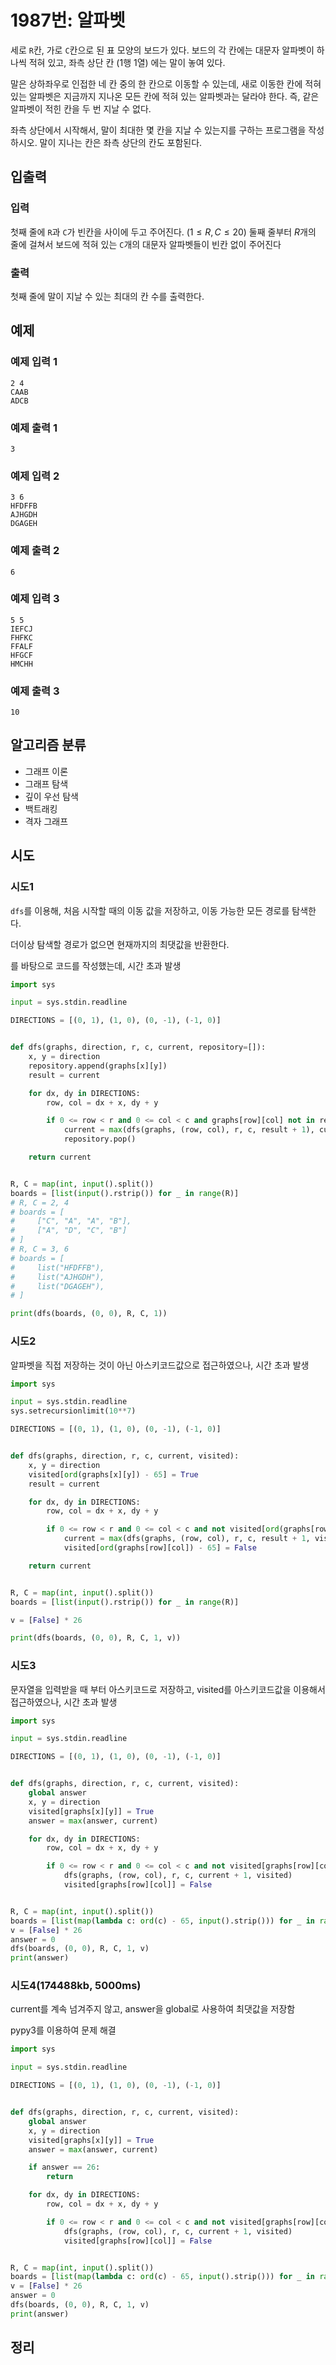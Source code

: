 # 1987번: 알파벳

세로 `R`칸, 가로 `C`칸으로 된 표 모양의 보드가 있다. 보드의 각 칸에는 대문자 알파벳이 하나씩 적혀 있고, 좌측 상단 칸 (1행 1열) 에는 말이 놓여 있다.

말은 상하좌우로 인접한 네 칸 중의 한 칸으로 이동할 수 있는데, 새로 이동한 칸에 적혀 있는 알파벳은 지금까지 지나온 모든 칸에 적혀 있는 알파벳과는 달라야 한다. 즉, 같은 알파벳이 적힌 칸을 두 번 지날 수 없다.

좌측 상단에서 시작해서, 말이 최대한 몇 칸을 지날 수 있는지를 구하는 프로그램을 작성하시오. 말이 지나는 칸은 좌측 상단의 칸도 포함된다.

## 입출력

### 입력
첫째 줄에 `R`과 `C`가 빈칸을 사이에 두고 주어진다. ($1 ≤ R,C ≤ 20$) 둘째 줄부터 $R$개의 줄에 걸쳐서 보드에 적혀 있는 `C`개의 대문자 알파벳들이 빈칸 없이 주어진다

### 출력
첫째 줄에 말이 지날 수 있는 최대의 칸 수를 출력한다.

## 예제

### 예제 입력 1

```text
2 4
CAAB
ADCB
```

### 예제 출력 1

```text
3
```

### 예제 입력 2

```text
3 6
HFDFFB
AJHGDH
DGAGEH
```

### 예제 출력 2

```text
6
```

### 예제 입력 3

```text
5 5
IEFCJ
FHFKC
FFALF
HFGCF
HMCHH
```

### 예제 출력 3

```text
10
```

## 알고리즘 분류

- 그래프 이론
- 그래프 탐색
- 깊이 우선 탐색
- 백트래킹
- 격자 그래프

## 시도

### 시도1

`dfs`를 이용해, 처음 시작할 때의 이동 값을 저장하고, 이동 가능한 모든 경로를 탐색한다.

더이상 탐색할 경로가 없으면 현재까지의 최댓값을 반환한다.

를 바탕으로 코드를 작성했는데, 시간 초과 발생 

```python
import sys

input = sys.stdin.readline

DIRECTIONS = [(0, 1), (1, 0), (0, -1), (-1, 0)]


def dfs(graphs, direction, r, c, current, repository=[]):
    x, y = direction
    repository.append(graphs[x][y])
    result = current

    for dx, dy in DIRECTIONS:
        row, col = dx + x, dy + y

        if 0 <= row < r and 0 <= col < c and graphs[row][col] not in repository:
            current = max(dfs(graphs, (row, col), r, c, result + 1), current)
            repository.pop()

    return current


R, C = map(int, input().split())
boards = [list(input().rstrip()) for _ in range(R)]
# R, C = 2, 4
# boards = [
#     ["C", "A", "A", "B"],
#     ["A", "D", "C", "B"]
# ]
# R, C = 3, 6
# boards = [
#     list("HFDFFB"),
#     list("AJHGDH"),
#     list("DGAGEH"),
# ]

print(dfs(boards, (0, 0), R, C, 1))
```

### 시도2

알파벳을 직접 저장하는 것이 아닌 아스키코드값으로 접근하였으나, 시간 초과 발생

```python
import sys

input = sys.stdin.readline
sys.setrecursionlimit(10**7)

DIRECTIONS = [(0, 1), (1, 0), (0, -1), (-1, 0)]


def dfs(graphs, direction, r, c, current, visited):
    x, y = direction
    visited[ord(graphs[x][y]) - 65] = True
    result = current

    for dx, dy in DIRECTIONS:
        row, col = dx + x, dy + y

        if 0 <= row < r and 0 <= col < c and not visited[ord(graphs[row][col]) - 65]:
            current = max(dfs(graphs, (row, col), r, c, result + 1, visited), current)
            visited[ord(graphs[row][col]) - 65] = False

    return current


R, C = map(int, input().split())
boards = [list(input().rstrip()) for _ in range(R)]

v = [False] * 26

print(dfs(boards, (0, 0), R, C, 1, v))
```

### 시도3

문자열을 입력받을 때 부터 아스키코드로 저장하고, visited를 아스키코드값을 이용해서 접근하였으나,
시간 초과 발생

```python
import sys

input = sys.stdin.readline

DIRECTIONS = [(0, 1), (1, 0), (0, -1), (-1, 0)]


def dfs(graphs, direction, r, c, current, visited):
    global answer
    x, y = direction
    visited[graphs[x][y]] = True
    answer = max(answer, current)

    for dx, dy in DIRECTIONS:
        row, col = dx + x, dy + y

        if 0 <= row < r and 0 <= col < c and not visited[graphs[row][col]]:
            dfs(graphs, (row, col), r, c, current + 1, visited)
            visited[graphs[row][col]] = False


R, C = map(int, input().split())
boards = [list(map(lambda c: ord(c) - 65, input().strip())) for _ in range(R)]
v = [False] * 26
answer = 0
dfs(boards, (0, 0), R, C, 1, v)
print(answer)
```

### 시도4(174488kb, 5000ms)

current를 계속 넘겨주지 않고, answer을 global로 사용하여 최댓값을 저장함 

pypy3를 이용하여 문제 해결

```python
import sys

input = sys.stdin.readline

DIRECTIONS = [(0, 1), (1, 0), (0, -1), (-1, 0)]


def dfs(graphs, direction, r, c, current, visited):
    global answer
    x, y = direction
    visited[graphs[x][y]] = True
    answer = max(answer, current)

    if answer == 26:
        return

    for dx, dy in DIRECTIONS:
        row, col = dx + x, dy + y

        if 0 <= row < r and 0 <= col < c and not visited[graphs[row][col]]:
            dfs(graphs, (row, col), r, c, current + 1, visited)
            visited[graphs[row][col]] = False


R, C = map(int, input().split())
boards = [list(map(lambda c: ord(c) - 65, input().strip())) for _ in range(R)]
v = [False] * 26
answer = 0
dfs(boards, (0, 0), R, C, 1, v)
print(answer)
```

## 정리

